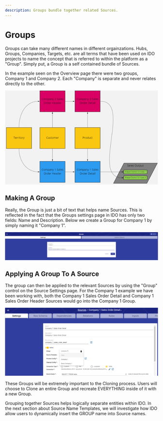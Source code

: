 ```yaml
---
description: Groups bundle together related Sources.
---
```


# Groups

Groups can take many different names in different orgainzations. Hubs, Groups, Companies, Targets, etc. are all terms that have been used on IDO projects to name the concept that is referred to within the platform as a "Group". Simply put, a Group is a self contained bundle of Sources.&#x20;

In the example seen on the Overview page there were two groups, Company 1 and Company 2. Each "Company" is separate and never relates directly to the other.  &#x20;

![Two Groups of Sources with a few shared Related Sources](<../../../.gitbook/assets/image (385).png>)

## Making A Group

Really, the Group is just a bit of text that helps name Sources. This is reflected in the fact that the Groups settings page in IDO has only two fields: Name and Description. Below we create a Group for Company 1 by simply naming it "Company 1".&#x20;

![Creating a Group is Simple](<../../../.gitbook/assets/image (400) (1) (1).png>)

## Applying A Group To A Source

The group can then be applied to the relevant Sources by using the "Group" control on the Source Settings page. For the Company 1 example we have been working with, both the Company 1 Sales Order Detail and Company 1 Sales Order Header Sources would go into the Company 1 Group.

![Applying the Company 1 Group to a Source](<../../../.gitbook/assets/image (390) (1) (1).png>)

These Groups will be extremely important to the Cloning process. Users will choose to Clone an entire Group and recreate EVERYTHING inside of it with a new Group.&#x20;

Grouping together Sources helps logically separate entities within IDO. In the next section about Source Name Templates, we will investigate how IDO allow users to dynamically insert the GROUP name into Source names.
